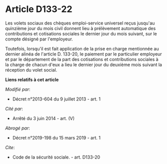 # Article D133-22

Les volets sociaux des chèques emploi-service universel reçus jusqu'au quinzième jour du mois civil donnent lieu à
prélèvement automatique des contributions et cotisations sociales le dernier jour du mois suivant, sur le compte désigné par
l'employeur. 

Toutefois, lorsqu'il est fait application de la prise en charge mentionnée au dernier alinéa de l'article D. 133-20, le
paiement par le particulier employeur et par le département de la part des cotisations et contributions sociales à la charge
de chacun d'eux a lieu le dernier jour du deuxième mois suivant la réception du volet social.

**Liens relatifs à cet article**

_Modifié par_:

  - Décret n°2013-604 du 9 juillet 2013 - art. 1

_Cité par_:

  - Arrêté du 3 juin 2014 - art. (V)

_Abrogé par_:

  - Décret n°2019-198 du 15 mars 2019 - art. 1

_Cite_:

  - Code de la sécurité sociale. - art. D133-20

